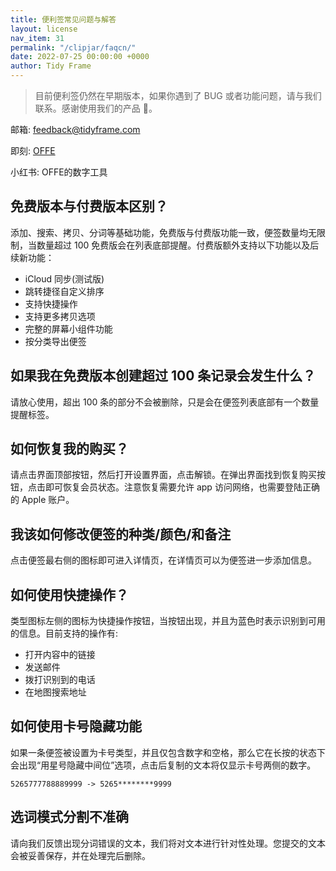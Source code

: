 ```yaml
---
title: 便利签常见问题与解答
layout: license
nav_item: 31
permalink: "/clipjar/faqcn/"
date: 2022-07-25 00:00:00 +0000
author: Tidy Frame
---
```


> 目前便利签仍然在早期版本，如果你遇到了 BUG 或者功能问题，请与我们联系。感谢使用我们的产品 🙏。

邮箱: [feedback@tidyframe.com](mailto:feedback@tidyframe.com)

即刻: [OFFE](https://okjk.co/2ZtD9L)

小红书: OFFE的数字工具

## 免费版本与付费版本区别？

添加、搜索、拷贝、分词等基础功能，免费版与付费版功能一致，便签数量均无限制，当数量超过 100 免费版会在列表底部提醒。付费版额外支持以下功能以及后续新功能：

- iCloud 同步(测试版)
- 跳转捷径自定义排序
- 支持快捷操作
- 支持更多拷贝选项
- 完整的屏幕小组件功能
- 按分类导出便签

## 如果我在免费版本创建超过 100 条记录会发生什么？

请放心使用，超出 100 条的部分不会被删除，只是会在便签列表底部有一个数量提醒标签。

## 如何恢复我的购买？

请点击界面顶部按钮，然后打开设置界面，点击解锁。在弹出界面找到恢复购买按钮，点击即可恢复会员状态。注意恢复需要允许 app 访问网络，也需要登陆正确的 Apple 账户。

## 我该如何修改便签的种类/颜色/和备注

点击便签最右侧的图标即可进入详情页，在详情页可以为便签进一步添加信息。



## 如何使用快捷操作？

类型图标左侧的图标为快捷操作按钮，当按钮出现，并且为蓝色时表示识别到可用的信息。目前支持的操作有:

- 打开内容中的链接
- 发送邮件
- 拨打识别到的电话
- 在地图搜索地址

## 如何使用卡号隐藏功能

如果一条便签被设置为卡号类型，并且仅包含数字和空格，那么它在长按的状态下会出现“用星号隐藏中间位”选项，点击后复制的文本将仅显示卡号两侧的数字。

```
5265777788889999 -> 5265********9999
```

## 选词模式分割不准确

请向我们反馈出现分词错误的文本，我们将对文本进行针对性处理。您提交的文本会被妥善保存，并在处理完后删除。
